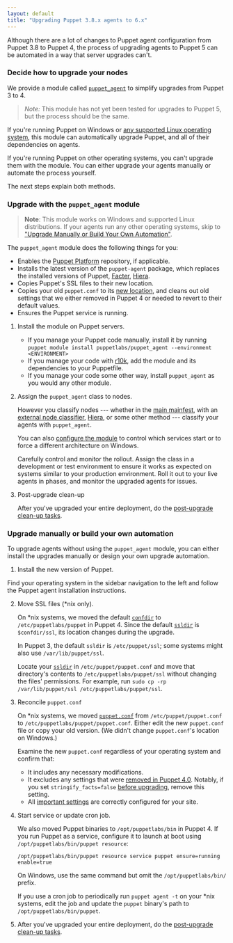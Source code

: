 ```yaml
---
layout: default
title: "Upgrading Puppet 3.8.x agents to 6.x"
---
```


[Hiera]: /hiera/
[puppet_agent]: https://forge.puppet.com/puppetlabs/puppet_agent
[moved]: ./whered_it_go.html
[facter]: /facter/
[Puppet Platform]: ./puppet_platform.md

Although there are a lot of changes to Puppet agent configuration from Puppet 3.8 to Puppet 4, the process of upgrading agents to Puppet 5 can be automated in a way that server upgrades can't.

### Decide how to upgrade your nodes

We provide a module called [`puppet_agent`][puppet_agent] to simplify upgrades from Puppet 3 to 4.

> *Note:* This module has not yet been tested for upgrades to Puppet 5, but the process should be the same.

If you're running Puppet on Windows or [any supported Linux operating system](./system_requirements.html#platforms-with-packages), this module can automatically upgrade Puppet, and all of their dependencies on agents.

If you're running Puppet on other operating systems, you can't upgrade them with the module. You can either upgrade your agents manually or automate the process yourself.

The next steps explain both methods.

### Upgrade with the `puppet_agent` module

> **Note**: This module works on Windows and supported Linux distributions. If your agents run any other operating systems, skip to ["Upgrade Manually or Build Your Own Automation"](#upgrade-manually-or-build-your-own-automation).

The `puppet_agent` module does the following things for you:

-   Enables the [Puppet Platform][] repository, if applicable.
-   Installs the latest version of the `puppet-agent` package, which replaces the installed versions of Puppet, [Facter][], [Hiera][].
-   Copies Puppet's SSL files to their new location.
-   Copies your old `puppet.conf` to its [new location][moved], and cleans out old settings that we either removed in Puppet 4 or needed to revert to their default values.
-   Ensures the Puppet service is running.

1.  Install the module on Puppet servers.

    -   If you manage your Puppet code manually, install it by running `puppet module install puppetlabs/puppet_agent --environment <ENVIRONMENT>`
    -   If you manage your code with [r10k]({{pe}}/r10k.html), add the module and its dependencies to your Puppetfile.
    -   If you manage your code some other way, install `puppet_agent` as you would any other module.

2.  Assign the `puppet_agent` class to nodes.

    However you classify nodes --- whether in the [main mainfest](./dirs_manifest.html), with an [external node classifier](./nodes_external.html), [Hiera][], or some other method --- classify your agents with `puppet_agent`.

    You can also [configure the module](https://forge.puppet.com/puppetlabs/puppet_agent/readme#usage) to control which services start or to force a different architecture on Windows.

    Carefully control and monitor the rollout. Assign the class in a development or test environment to ensure it works as expected on systems similar to your production environment. Roll it out to your live agents in phases, and monitor the upgraded agents for issues.

3.  Post-upgrade clean-up

    After you've upgraded your entire deployment, do the [post-upgrade clean-up tasks](./upgrade_major_post.html).

### Upgrade manually or build your own automation

To upgrade agents without using the `puppet_agent` module, you can either install the upgrades manually or design your own upgrade automation.

1.  Install the new version of Puppet.

Find your operating system in the sidebar navigation to the left and follow the Puppet agent installation instructions.

2.  Move SSL files (\*nix only).

    On \*nix systems, we moved the default [`confdir`](./dirs_confdir.html) to `/etc/puppetlabs/puppet` in Puppet 4. Since the default [`ssldir`](./dirs_ssldir.html) is `$confdir/ssl`, its location changes during the upgrade.

    In Puppet 3, the default `ssldir` is `/etc/puppet/ssl`; some systems might also use  `/var/lib/puppet/ssl`.

    Locate your [`ssldir`](./dirs_ssldir.html) in `/etc/puppet/puppet.conf` and move that directory's contents to `/etc/puppetlabs/puppet/ssl` without changing the files' permissions. For example, run `sudo cp -rp /var/lib/puppet/ssl /etc/puppetlabs/puppet/ssl`.

3.  Reconcile `puppet.conf`

    On \*nix systems, we moved [`puppet.conf`](./config_file_main.html) from `/etc/puppet/puppet.conf` to `/etc/puppetlabs/puppet/puppet.conf`. Either edit the new `puppet.conf` file or copy your old version. (We didn't change `puppet.conf`'s location on Windows.)

    Examine the new `puppet.conf` regardless of your operating system and confirm that:

    -   It includes any necessary modifications.
    -   It excludes any settings that were [removed in Puppet 4.0](/puppet/3.8/deprecated_settings.html). Notably, if you set `stringify_facts=false` [before upgrading](./upgrade_major_pre.html), remove this setting.
    -   All [important settings](./config_important_settings.html#settings-for-puppet-master-servers) are correctly configured for your site.

4.  Start service or update cron job.

    We also moved Puppet binaries to `/opt/puppetlabs/bin` in Puppet 4. If you run Puppet as a service, configure it to launch at boot using `/opt/puppetlabs/bin/puppet resource`:

    `/opt/puppetlabs/bin/puppet resource service puppet ensure=running enable=true`

    On Windows, use the same command but omit the `/opt/puppetlabs/bin/` prefix.

    If you use a cron job to periodically run `puppet agent -t` on your \*nix systems, edit the job and update the `puppet` binary's path to `/opt/puppetlabs/bin/puppet`.


5.  After you've upgraded your entire deployment, do the [post-upgrade clean-up tasks](./upgrade_major_post.html).